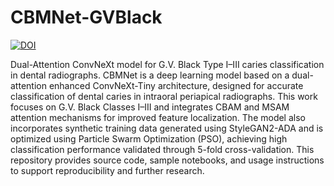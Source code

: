 # CBMNet-GVBlack
[![DOI](https://zenodo.org/badge/1026550766.svg)](https://doi.org/10.5281/zenodo.16436222)

Dual-Attention ConvNeXt model for G.V. Black Type I–III caries classification in dental radiographs.
CBMNet is a deep learning model based on a dual-attention enhanced ConvNeXt-Tiny architecture, designed for accurate classification of dental caries in intraoral periapical radiographs. This work focuses on G.V. Black Classes I–III and integrates CBAM and MSAM attention mechanisms for improved feature localization. The model also incorporates synthetic training data generated using StyleGAN2-ADA and is optimized using Particle Swarm Optimization (PSO), achieving high classification performance validated through 5-fold cross-validation. This repository provides source code, sample notebooks, and usage instructions to support reproducibility and further research.
